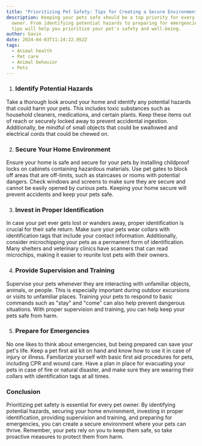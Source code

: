 ```yaml
---
title: "Prioritizing Pet Safety: Tips for Creating a Secure Environment"
description: Keeping your pets safe should be a top priority for every pet
  owner. From identifying potential hazards to preparing for emergencies, these
  tips will help you prioritize your pet's safety and well-being.
author: Gavin
date: 2024-04-03T11:24:22.952Z
tags:
  - Animal health
  - Pet care
  - Animal behavior
  - Pets
---
```



1. ### Identify Potential Hazards

Take a thorough look around your home and identify any potential hazards that could harm your pets. This includes toxic substances such as household cleaners, medications, and certain plants. Keep these items out of reach or securely locked away to prevent accidental ingestion. Additionally, be mindful of small objects that could be swallowed and electrical cords that could be chewed on.

2. ### Secure Your Home Environment

Ensure your home is safe and secure for your pets by installing childproof locks on cabinets containing hazardous materials. Use pet gates to block off areas that are off-limits, such as staircases or rooms with potential dangers. Check windows and screens to make sure they are secure and cannot be easily opened by curious pets. Keeping your home secure will prevent accidents and keep your pets safe.

3. ### Invest in Proper Identification

In case your pet ever gets lost or wanders away, proper identification is crucial for their safe return. Make sure your pets wear collars with identification tags that include your contact information. Additionally, consider microchipping your pets as a permanent form of identification. Many shelters and veterinary clinics have scanners that can read microchips, making it easier to reunite lost pets with their owners.

4. ### Provide Supervision and Training

Supervise your pets whenever they are interacting with unfamiliar objects, animals, or people. This is especially important during outdoor excursions or visits to unfamiliar places. Training your pets to respond to basic commands such as "stay" and "come" can also help prevent dangerous situations. With proper supervision and training, you can help keep your pets safe from harm.

5. ### Prepare for Emergencies

No one likes to think about emergencies, but being prepared can save your pet's life. Keep a pet first aid kit on hand and know how to use it in case of injury or illness. Familiarize yourself with basic first aid procedures for pets, including CPR and wound care. Have a plan in place for evacuating your pets in case of fire or natural disaster, and make sure they are wearing their collars with identification tags at all times.

### Conclusion

Prioritizing pet safety is essential for every pet owner. By identifying potential hazards, securing your home environment, investing in proper identification, providing supervision and training, and preparing for emergencies, you can create a secure environment where your pets can thrive. Remember, your pets rely on you to keep them safe, so take proactive measures to protect them from harm.